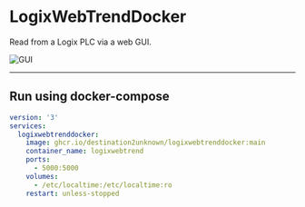 # LogixWebTrendDocker

Read from a Logix PLC via a web GUI.


![GUI](https://github.com/Destination2Unknown/LogixWebTrendDocker/assets/92536730/7f85e06e-174f-4ee3-bb2b-6afb20c72ed1)


---

## Run using docker-compose

```yaml
version: '3'
services:
  logixwebtrenddocker:
    image: ghcr.io/destination2unknown/logixwebtrenddocker:main
    container_name: logixwebtrend
    ports:
      - 5000:5000
    volumes:
      - /etc/localtime:/etc/localtime:ro
    restart: unless-stopped
```
